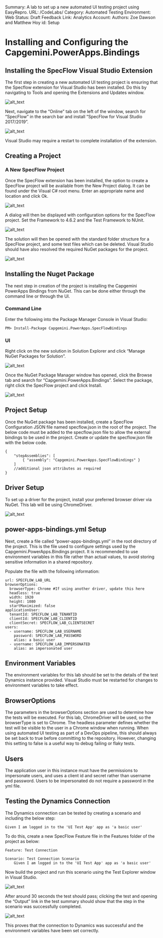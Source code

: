 Summary: A lab to set up a new automated UI testing project using EasyRepro.
URL: /CodeLabs/
Category: Automated Testing
Environment: Web
Status: Draft
Feedback Link:
Analytics Account:
Authors: Zoe Dawson and Matthew Hoy
id: Setup

# Installing and Configuring the Capgemini.PowerApps.Bindings

## Installing the SpecFlow Visual Studio Extension

The first step in creating a new automated UI testing project is ensuring that the Specflow extension for Visual Studio has been installed. Do this by navigating to Tools and opening the Extensions and Updates window.


![alt_text](.attachments/setup/image1.png "image_tooltip")


Next, navigate to the “Online” tab on the left of the window, search for “SpecFlow” in the search bar and install “SpecFlow for Visual Studio 2017/2019”.


![alt_text](.attachments/setup/image2.png "image_tooltip")


Visual Studio may require a restart to complete installation of the extension.


## Creating a Project

### A New SpecFlow Project

Once the SpecFlow extension has been installed, the option to create a SpecFlow project will be available from the New Project dialog. It can be found under the Visual C# root menu. Enter an appropriate name and location and click Ok.


![alt_text](.attachments/setup/image3.png "image_tooltip")


A dialog will then be displayed with configuration options for the SpecFlow project. Set the Framework to 4.6.2 and the Test Framework to NUnit.


![alt_text](.attachments/setup/image4.png "image_tooltip")


The solution will then be opened with the standard folder structure for a SpecFlow project, and some test files which can be deleted. Visual Studio should have also resolved the required NuGet packages for the project.


![alt_text](.attachments/setup/image5.png "image_tooltip")


## Installing the Nuget Package

The next step in creation of the project is installing the Capgemini PowerApps Bindings from NuGet. This can be done either through the command line or through the UI.


### Command Line

Enter the following into the Package Manager Console in Visual Studio:

```
PM> Install-Package Capgemini.PowerApps.SpecFlowBindings
```

### UI

Right click on the new solution in Solution Explorer and click “Manage NuGet Packages for Solution”.

![alt_text](.attachments/setup/image6.png "image_tooltip")

Once the NuGet Package Manager window has opened, click the Browse tab and search for “Capgemini.PowerApps.Bindings”. Select the package, right click the SpecFlow project and click Install.

![alt_text](.attachments/setup/image7.png "image_tooltip")

## Project Setup

Once the NuGet package has been installed, create a SpecFlow Configuration JSON file named specflow.json in the root of the project. The below code must be added to the specflow.json file to allow the external bindings to be used in the project. Create or update the specflow.json file with the below code.

```
{
    "stepAssemblies": [
        { "assembly": "Capgemini.PowerApps.SpecFlowBindings" }
    ]
    //additional json attributes as required
}
```

## Driver Setup

To set up a driver for the project, install your preferred browser driver via NuGet. This lab will be using ChromeDriver.


![alt_text](.attachments/setup/image8.png "image_tooltip")


## power-apps-bindings.yml Setup

Next, create a file called “power-apps-bindings.yml” in the root directory of the project. This is the file used to configure settings used by the Capgemini.PowerApps.Bindings project. It is recommended to use environment variables in this file rather than actual values, to avoid storing sensitive information in a shared repository. 

Populate the file with the following information:

```
url: SPECFLOW_LAB_URL
browserOptions:
  browserType: Chrome #If using another driver, update this here
  headless: true
  width: 1920
  height: 1080
  startMaximized: false
applicationUser:
  tenantId: SPECFLOW_LAB_TENANTID
  clientId: SPECFLOW_LAB_CLIENTID
  clientSecret: SPECFLOW_LAB_CLIENTSECRET
users:
  - username: SPECFLOW_LAB_USERNAME
    password: SPECFLOW_LAB_PASSWORD
    alias: a basic user
  - username: SPECFLOW_LAB_IMPERSONATED
    alias: an impersonated user

```

## Environment Variables

The environment variables for this lab should be set to the details of the test Dynamics instance provided. Visual Studio must be restarted for changes to environment variables to take effect.


## BrowserOptions

The parameters in the browserOptions section are used to determine how the tests will be executed. For this lab, ChromeDriver will be used, so the browserType is set to Chrome. The headless parameter defines whether the test will be visible to the user in a Chrome window when running. When using automated UI testing as part of a DevOps pipeline, this should always be set back to true before committing to the repository. However, changing this setting to false is a useful way to debug failing or flaky tests.


## Users

The application user in this instance must have the permissions to impersonate users, and uses a client id and secret rather than username and password. Users to be impersonated do not require a password in the yml file.


## Testing the Dynamics Connection

The Dynamics connection can be tested by creating a scenario and including the below step:


```
Given I am logged in to the 'UI Test App' app as 'a basic user'
```


To do this, create a new SpecFlow Feature file in the Features folder of the project as below: 


```
Feature: Test Connection

Scenario: Test Connection Scenario
	Given I am logged in to the 'UI Test App' app as 'a basic user'
```


Now build the project and run this scenario using the Test Explorer window in Visual Studio.


![alt_text](.attachments/setup/image9.png "image_tooltip")


After around 30 seconds the test should pass; clicking the test and opening the “Output” link in the test summary should show that the step in the scenario was successfully completed.


![alt_text](.attachments/setup/image10.png "image_tooltip")


This proves that the connection to Dynamics was successful and the environment variables have been set correctly.

